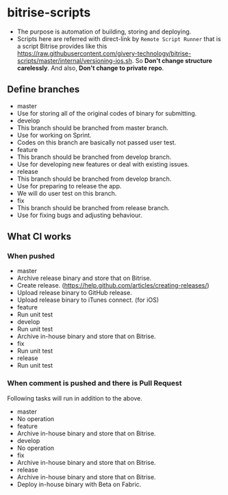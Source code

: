 # bitrise-scripts

- The purpose is automation of building, storing and deploying.
- Scripts here are referred with direct-link by `Remote Script Runner` that is a script Bitrise provides like this https://raw.githubusercontent.com/givery-technology/bitrise-scripts/master/internal/versioning-ios.sh. So **Don't change structure carelessly**. And also, **Don't change to private repo**.


## Define branches
- master
 - Use for storing all of the original codes of binary for submitting.
- develop
 - This branch should be branched from master branch.  
 - Use for working on Sprint.  
 - Codes on this branch are basically not passed user test.  
- feature 
 - This branch should be branched from develop branch.  
 - Use for developing new features or deal with existing issues.  
- release 
 - This branch should be branched from develop branch.  
 - Use for preparing to release the app.  
 - We will do user test on this branch.  
- fix
 - This branch should be branched from release branch.  
 - Use for fixing bugs and adjusting behaviour.  

## What CI works

### When pushed
- master
 - Archive release binary and store that on Bitrise.
 - Create release. (https://help.github.com/articles/creating-releases/)
 - Upload release binary to GitHub release.
 - Upload release binary to iTunes connect. (for iOS)
- feature
 - Run unit test
- develop
 - Run unit test
 - Archive in-house binary and store that on Bitrise.
- fix
 - Run unit test
- release
 - Run unit test

### When comment is pushed and there is Pull Request
Following tasks will run in addition to the above.

- master
 - No operation
- feature
 - Archive in-house binary and store that on Bitrise.
- develop
 - No operation
- fix
 - Archive in-house binary and store that on Bitrise.
- release
 - Archive in-house binary and store that on Bitrise.
 - Deploy in-house binary with Beta on Fabric.
